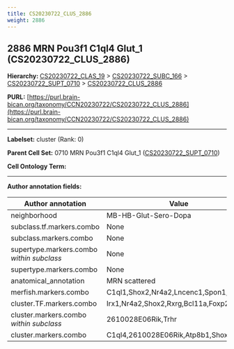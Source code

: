 ```yaml
---
title: CS20230722_CLUS_2886
weight: 2886
---
```

## 2886 MRN Pou3f1 C1ql4 Glut_1 (CS20230722_CLUS_2886)
<b>Hierarchy: </b>
[CS20230722_CLAS_19](../CS20230722_CLAS_19) >
[CS20230722_SUBC_166](../CS20230722_SUBC_166) >
[CS20230722_SUPT_0710](../CS20230722_SUPT_0710) >
[CS20230722_CLUS_2886](../CS20230722_CLUS_2886)

**PURL:** [https://purl.brain-bican.org/taxonomy/CCN20230722/CS20230722_CLUS_2886](https://purl.brain-bican.org/taxonomy/CCN20230722/CS20230722_CLUS_2886)

---


**Labelset:** cluster (Rank: 0)

**Parent Cell Set:** 0710 MRN Pou3f1 C1ql4 Glut_1 ([CS20230722_SUPT_0710](../CS20230722_SUPT_0710))



**Cell Ontology Term:** 

[MARKER GENES.]: #


---

[TRANSFERRED ANNOTATIONS.]: #


[AUTHOR ANNOTATION FIELDS.]: #


**Author annotation fields:**

| Author annotation | Value |
|-------------------|-------|
|neighborhood|MB-HB-Glut-Sero-Dopa|
|subclass.tf.markers.combo|None|
|subclass.markers.combo|None|
|supertype.markers.combo _within subclass_|None|
|supertype.markers.combo|None|
|anatomical_annotation|MRN scattered|
|merfish.markers.combo|C1ql1,Shox2,Nr4a2,Lncenc1,Spon1,Bcl11a|
|cluster.TF.markers.combo|Irx1,Nr4a2,Shox2,Rxrg,Bcl11a,Foxp2|
|cluster.markers.combo _within subclass_|2610028E06Rik,Trhr|
|cluster.markers.combo|C1ql4,2610028E06Rik,Atp8b1,Shox2|
